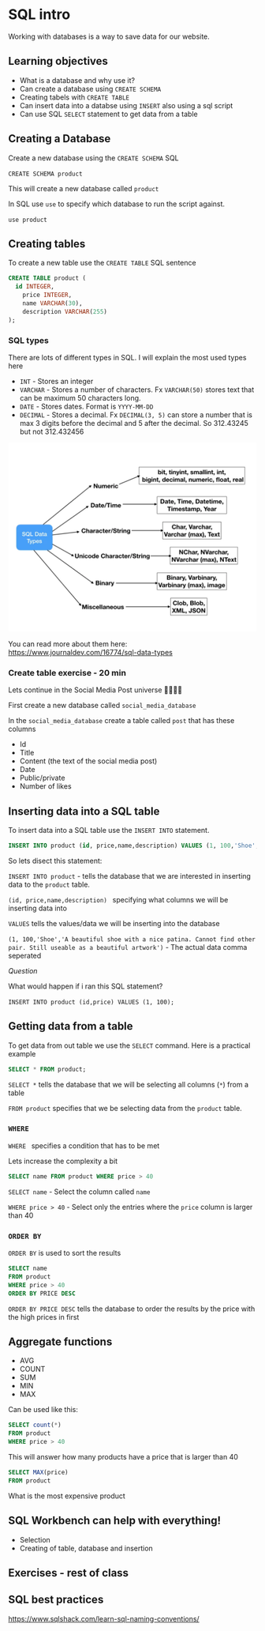 # SQL intro

Working with databases is a way to save data for our website. 



## Learning objectives

- What is a database and why use it?
- Can create a database using `CREATE SCHEMA`
- Creating tabels with `CREATE TABLE`
- Can insert data into a databse using `INSERT` also using a sql script
- Can use SQL `SELECT` statement to get data from a table



## Creating a Database

Create a new database using the  `CREATE SCHEMA` SQL

 `CREATE SCHEMA product`

This will create a new database called `product`



In SQL  use `use` to specify which database to run the script against.

`use product`



## Creating tables

To create a new table use the `CREATE TABLE` SQL sentence

```sql
CREATE TABLE product (	
  id INTEGER,
	price INTEGER, 
	name VARCHAR(30), 
	description VARCHAR(255)
); 
```



### SQL types

There are lots of different types in SQL. I will explain the most used types here

- `INT` - Stores an integer
- `VARCHAR` - Stores a number of characters. Fx `VARCHAR(50)` stores text that can be maximum 50 characters long.
- `DATE` - Stores dates. Format is  `YYYY-MM-DD`
- `DECIMAL` - Stores a decimal. Fx `DECIMAL(3, 5)` can store a number that is max 3 digits before the decimal and 5 after the decimal. So 312.43245 but not 312.432456



![Screenshot 2021-03-12 at 13.13.20](assets/sql-types.png)

You can read more about them here: https://www.journaldev.com/16774/sql-data-types



### Create table exercise - 20 min

Lets continue in the Social Media Post universe 👩‍💻👨‍💻

First create a new database called `social_media_database`

In the `social_media_database` create a table called `post` that has these columns

- Id
- Title
- Content (the text of the social media post)
- Date
- Public/private 
- Number of likes



## Inserting data into a SQL table

To insert data into a SQL table use the `INSERT INTO` statement. 

```sql
INSERT INTO product (id, price,name,description) VALUES (1, 100,'Shoe','A beautiful shoe with a nice patina. Cannot find other pair. Still useable as a beautiful artwork');
```

So lets disect this statement:

`INSERT INTO product` - tells the database that we are interested in inserting data to the `product` table.

`(id, price,name,description) ` specifying what columns we will be inserting data into

`VALUES` tells the values/data we will be inserting into the database

`(1, 100,'Shoe','A beautiful shoe with a nice patina. Cannot find other pair. Still useable as a beautiful artwork')` - The actual data comma seperated



*Question*

What would happen if i ran this SQL statement?

`INSERT INTO product (id,price) VALUES (1, 100);`



## Getting data from a table

To get data from out table we use the `SELECT` command. Here is a practical example

```sql
SELECT * FROM product;
```

`SELECT *` tells the database that we will be selecting all columns (`*`) from a table

`FROM product` specifies that we be selecting data from the `product` table. 



### `WHERE`

`WHERE ` specifies a condition that has to be met

Lets increase the complexity a bit

```sql
SELECT name FROM product WHERE price > 40
```

`SELECT name` - Select the column called `name`

`WHERE price > 40` - Select only the entries where the `price` column is larger than 40



### `ORDER BY`

`ORDER BY` is used to sort the results

```sql
SELECT name 
FROM product 
WHERE price > 40 
ORDER BY PRICE DESC
```

`ORDER BY PRICE DESC` tells the database to order the results by the price with the high prices in first



## Aggregate functions

- AVG
- COUNT
- SUM
- MIN
- MAX



Can be used like this:

```sql
SELECT count(*) 
FROM product 
WHERE price > 40 
```

This will answer how many products have a price that is larger than 40



```sql
SELECT MAX(price) 
FROM product 
```

What is the most expensive product



## SQL Workbench can help with everything!

- Selection
- Creating of table, database and insertion



## Exercises - rest of class



## SQL best practices

https://www.sqlshack.com/learn-sql-naming-conventions/